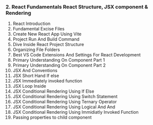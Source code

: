 ### 2. React Fundamentals React Structure, JSX component & Rendering

1. React Introduction
2. Fundamental Excise Files
3. Create New React App Using Vite
4. Project Run And Build Command
5. Dive Inside React Project Structure
6. Organizing File Folders
7. Best VS Code Extensions And Settings For React Development
8. Primary Understanding On Component Part 1
9. Primary Understanding On Component Part 2
10. JSX And Conventions
11. JSX Short Hand If else
12. JSX Immediately invoked function
13. JSX Loop Inside
14. JSX Conditional Rendering Using If Else
15. JSX Conditional Rendering Using Switch Statement
16. JSX Conditional Rendering Using Ternary Operator
17. JSX Conditional Rendering Using Logical And And
18. JSX Conditional Rendering Using Immidiatly Invoked Function
19. Passing properties to child component